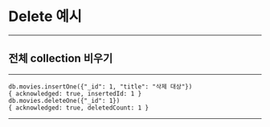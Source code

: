 # Delete 예시

---

## 전체 collection 비우기

------------
```
db.movies.insertOne({"_id": 1, "title": "삭제 대상"})
{ acknowledged: true, insertedId: 1 }
db.movies.deleteOne({"_id": 1})
{ acknowledged: true, deletedCount: 1 }

```
------------